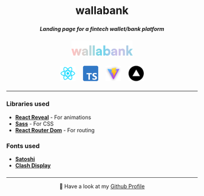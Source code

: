 <h1 align="center">wallabank</h1>

###

<h5 align="center">Landing page for a fintech wallet/bank platform</h5>

###

<div align="center">
  <img height="40" src="https://raw.githubusercontent.com/diogoagostinho/wallabank/main/assets/wallabank.png"  />
</div>

###

<div align="center">
  <img src="https://raw.githubusercontent.com/diogoagostinho/wallabank/main/assets/react.png" height="40" alt="react logo"  />
  <img width="12" />
  <img src="https://raw.githubusercontent.com/diogoagostinho/wallabank/main/assets/typescript.png" height="40" alt="typescript logo"  />
  <img width="12" />
  <img src="https://raw.githubusercontent.com/diogoagostinho/wallabank/main/assets/vite.png" height="40" alt="nextjs logo"  />
  <img width="12" />
  <img src="https://raw.githubusercontent.com/diogoagostinho/wallabank/main/assets/vercel.png" height="40" alt="nextjs logo"  />
</div>

###

---

<h3 align="left">Libraries used</h3>

- **[React Reveal](https://www.npmjs.com/package/react-reveal)** - For animations
- **[Sass](https://www.npmjs.com/package/sass)** - For CSS
- **[React Router Dom](https://www.npmjs.com/package/react-router-dom)** - For routing

###

<h3 align="left">Fonts used</h3>

- **[Satoshi](https://www.fontshare.com/fonts/satoshi)**
- **[Clash Display](https://www.fontshare.com/fonts/clash-display)**

###

---

<p align="center">🚀 Have a look at my <a href="https://github.com/diogoagostinho">Github Profile</a></p>

###
